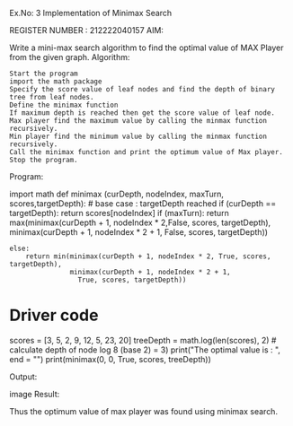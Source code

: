 Ex.No: 3 Implementation of Minimax Search

REGISTER NUMBER : 212222040157
AIM:

Write a mini-max search algorithm to find the optimal value of MAX Player from the given graph.
Algorithm:

    Start the program
    import the math package
    Specify the score value of leaf nodes and find the depth of binary tree from leaf nodes.
    Define the minimax function
    If maximum depth is reached then get the score value of leaf node.
    Max player find the maximum value by calling the minmax function recursively.
    Min player find the minimum value by calling the minmax function recursively.
    Call the minimax function and print the optimum value of Max player.
    Stop the program.

Program:

import math
def minimax (curDepth, nodeIndex, maxTurn, scores,targetDepth):
    # base case : targetDepth reached
    if (curDepth == targetDepth):
        return scores[nodeIndex]
    if (maxTurn):
        return max(minimax(curDepth + 1, nodeIndex * 2,False, scores, targetDepth),
                   minimax(curDepth + 1, nodeIndex * 2 + 1,
                    False, scores, targetDepth))
     
    else:
        return min(minimax(curDepth + 1, nodeIndex * 2, True, scores, targetDepth),
                   minimax(curDepth + 1, nodeIndex * 2 + 1,
                     True, scores, targetDepth))
     
# Driver code
scores = [3, 5, 2, 9, 12, 5, 23, 20]
treeDepth = math.log(len(scores), 2) # calculate depth of node  log 8 (base 2) = 3)
print("The optimal value is : ", end = "")
  print(minimax(0, 0, True, scores, treeDepth))

Output:

image
Result:

Thus the optimum value of max player was found using minimax search.
